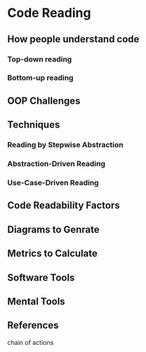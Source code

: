 # Code Reading

## How people understand code

### Top-down reading

### Bottom-up reading

## OOP Challenges

## Techniques

### Reading by Stepwise Abstraction

### Abstraction-Driven Reading

### Use-Case-Driven Reading

## Code Readability Factors

## Diagrams to Genrate

## Metrics to Calculate

## Software Tools

## Mental Tools


## References


chain of actions

